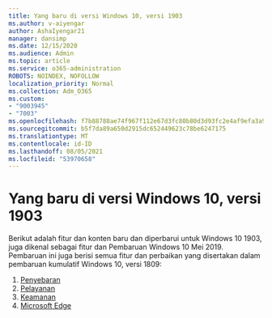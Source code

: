 ```yaml
---
title: Yang baru di versi Windows 10, versi 1903
ms.author: v-aiyengar
author: AshaIyengar21
manager: dansimp
ms.date: 12/15/2020
ms.audience: Admin
ms.topic: article
ms.service: o365-administration
ROBOTS: NOINDEX, NOFOLLOW
localization_priority: Normal
ms.collection: Adm_O365
ms.custom:
- "9003945"
- "7003"
ms.openlocfilehash: f7b88788ae74f967f112e67d3fc80b80d3d93fc2e4af9efa3a977d16d1d70350
ms.sourcegitcommit: b5f7da89a650d2915dc652449623c78be6247175
ms.translationtype: MT
ms.contentlocale: id-ID
ms.lasthandoff: 08/05/2021
ms.locfileid: "53970658"
---
```

# <a name="whats-new-in-windows-10-version-1903"></a>Yang baru di versi Windows 10, versi 1903

Berikut adalah fitur dan konten baru dan diperbarui untuk Windows 10 1903, juga dikenal sebagai fitur dan Pembaruan Windows 10 Mei 2019. Pembaruan ini juga berisi semua fitur dan perbaikan yang disertakan dalam pembaruan kumulatif Windows 10, versi 1809:

1. [Penyebaran](https://go.microsoft.com/fwlink/?linkid=2114296)
1. [Pelayanan](https://go.microsoft.com/fwlink/?linkid=2114493)
1. [Keamanan](https://go.microsoft.com/fwlink/?linkid=2114297)
1. [Microsoft Edge](https://go.microsoft.com/fwlink/?linkid=2114298)
